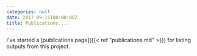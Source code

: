 ```yaml
---
categories: null
date: 2017-09-11T00:00:00Z
title: Publications....
---
```


I've started a [publications page]({{< ref "publications.md" >}}) for listing outputs from this project.
